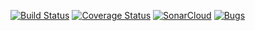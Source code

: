 [![Build Status](https://travis-ci.com/Abo3toom/lab2.svg?branch=master)](https://travis-ci.com/Abo3toom/lab2)
[![Coverage Status](https://coveralls.io/repos/github/Abo3toom/lab2/badge.svg?branch=master)](https://coveralls.io/github/Abo3toom/lab2?branch=master)
[![SonarCloud](https://sonarcloud.io/images/project_badges/sonarcloud-black.svg)](https://sonarcloud.io/dashboard?id=Abo3toom_lab2)
[![Bugs](https://sonarcloud.io/api/project_badges/measure?project=Abo3toom_lab2&metric=bugs)](https://sonarcloud.io/dashboard?id=Abo3toom_lab2)

